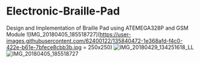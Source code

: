 # Electronic-Braille-Pad
Design and Implementation of Braille Pad using ATEMEGA328P and GSM Module
![IMG_20180405_185518727](https://user-images.githubusercontent.com/62400122/135840472-1e368afd-f4c0-422e-b61e-7bfece8cbb3b.jpg = 250x250)
![IMG_20180429_134251618_LL](https://user-images.githubusercontent.com/62400122/135840480-b9a44ec1-2022-4ecd-b156-1fe5e89a246a.jpg)
![IMG_20180405_185518727](https://user-images.githubusercontent.com/62400122/135841694-7c26a91a-0c29-4286-91c0-cb4b5ff39243.jpg)
